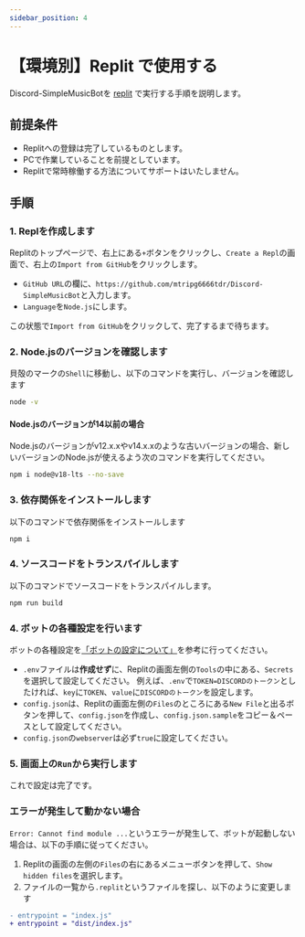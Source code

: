 ```yaml
---
sidebar_position: 4
---
```

# 【環境別】Replit で使用する
Discord-SimpleMusicBotを [replit](https://replit.com/) で実行する手順を説明します。

## 前提条件
* Replitへの登録は完了しているものとします。
* PCで作業していることを前提としています。
* Replitで常時稼働する方法についてサポートはいたしません。

## 手順
### 1. Replを作成します
  Replitのトップページで、右上にある`+`ボタンをクリックし、`Create a Repl`の画面で、右上の`Import from GitHub`をクリックします。  
  * `GitHub URL`の欄に、`https://github.com/mtripg6666tdr/Discord-SimpleMusicBot`と入力します。
  * `Language`を`Node.js`にします。
  
  この状態で`Import from GitHub`をクリックして、完了するまで待ちます。

### 2. Node.jsのバージョンを確認します
  貝殻のマークの`Shell`に移動し、以下のコマンドを実行し、バージョンを確認します
  ```sh
  node -v
  ```

  #### Node.jsのバージョンが14以前の場合
  Node.jsのバージョンがv12.x.xやv14.x.xのような古いバージョンの場合、新しいバージョンのNode.jsが使えるよう次のコマンドを実行してください。
  ```sh
  npm i node@v18-lts --no-save
  ```

### 3. 依存関係をインストールします
  以下のコマンドで依存関係をインストールします
  ```sh
  npm i
  ```

### 4. ソースコードをトランスパイルします
  以下のコマンドでソースコードをトランスパイルします。
  ```sh
  npm run build
  ```

### 4. ボットの各種設定を行います
  ボットの各種設定を[「ボットの設定について」](./configuration.md)を参考に行ってください。

  * `.env`ファイルは**作成せず**に、Replitの画面左側の`Tools`の中にある、`Secrets`を選択して設定してください。
    例えば、`.env`で`TOKEN=DISCORDのトークン`としたければ、`key`に`TOKEN`、`value`に`DISCORDのトークン`を設定します。
  * `config.json`は、Replitの画面左側の`Files`のところにある`New File`と出るボタンを押して、`config.json`を作成し、`config.json.sample`をコピー＆ペースとして設定してください。
  * `config.json`の`webserver`は必ず`true`に設定してください。

### 5. 画面上の`Run`から実行します
  これで設定は完了です。

### エラーが発生して動かない場合
  `Error: Cannot find module ...`というエラーが発生して、ボットが起動しない場合は、以下の手順に従ってください。
  1. Replitの画面の左側の`Files`の右にあるメニューボタンを押して、`Show hidden files`を選択します。
  2. ファイルの一覧から`.replit`というファイルを探し、以下のように変更します
```diff title=".replit"
- entrypoint = "index.js"
+ entrypoint = "dist/index.js"
```
